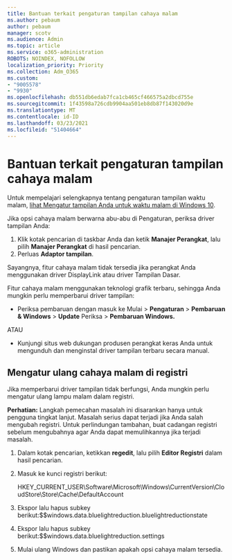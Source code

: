 ```yaml
---
title: Bantuan terkait pengaturan tampilan cahaya malam
ms.author: pebaum
author: pebaum
manager: scotv
ms.audience: Admin
ms.topic: article
ms.service: o365-administration
ROBOTS: NOINDEX, NOFOLLOW
localization_priority: Priority
ms.collection: Adm_O365
ms.custom:
- "9005578"
- "9930"
ms.openlocfilehash: db551db6edab7fca1cb465cf466575a2dbcd755e
ms.sourcegitcommit: 1f43598a726cdb9904aa501eb8db87f143020d9e
ms.translationtype: MT
ms.contentlocale: id-ID
ms.lasthandoff: 03/23/2021
ms.locfileid: "51404664"
---
```

# <a name="help-with-the-night-light-display-setting"></a>Bantuan terkait pengaturan tampilan cahaya malam

Untuk mempelajari selengkapnya tentang pengaturan tampilan waktu malam, [lihat Mengatur tampilan Anda untuk waktu malam di Windows 10](https://support.microsoft.com/windows/set-your-display-for-night-time-in-windows-10-18fe903a-e0a1-8326-4c68-fd23d7aaf136).

Jika opsi cahaya malam berwarna abu-abu di Pengaturan, periksa driver tampilan Anda: 

1. Klik kotak pencarian di taskbar Anda dan ketik **Manajer Perangkat**, lalu pilih **Manajer Perangkat** di hasil pencarian.
1. Perluas **Adaptor tampilan**. 

Sayangnya, fitur cahaya malam tidak tersedia jika perangkat Anda menggunakan driver DisplayLink atau driver Tampilan Dasar.

Fitur cahaya malam menggunakan teknologi grafik terbaru, sehingga Anda mungkin perlu memperbarui driver tampilan:  

- Periksa pembaruan dengan masuk ke Mulai  >  **Pengaturan**  >  **Pembaruan & Windows**  >  **Update** Periksa  >  **Pembaruan Windows.**  

ATAU

- Kunjungi situs web dukungan produsen perangkat keras Anda untuk mengunduh dan menginstal driver tampilan terbaru secara manual.

## <a name="reset-night-light-in-the-registry"></a>Mengatur ulang cahaya malam di registri

Jika memperbarui driver tampilan tidak berfungsi, Anda mungkin perlu mengatur ulang lampu malam dalam registri.  

**Perhatian:** Langkah pemecahan masalah ini disarankan hanya untuk pengguna tingkat lanjut. Masalah serius dapat terjadi jika Anda salah mengubah registri. Untuk perlindungan tambahan, buat cadangan registri sebelum mengubahnya agar Anda dapat memulihkannya jika terjadi masalah.

1. Dalam kotak pencarian, ketikkan **regedit**, lalu pilih **Editor Registri** dalam hasil pencarian.

1. Masuk ke kunci registri berikut: 

    HKEY_CURRENT_USER\Software\Microsoft\Windows\CurrentVersion\CloudStore\Store\Cache\DefaultAccount

1. Ekspor lalu hapus subkey berikut:$$windows.data.bluelightreduction.bluelightreductionstate

1. Ekspor lalu hapus subkey berikut:$$windows.data.bluelightreduction.settings

1. Mulai ulang Windows dan pastikan apakah opsi cahaya malam tersedia.


